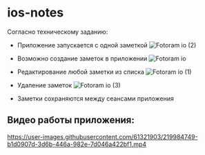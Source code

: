# ios-notes

Согласно техническому заданию:
- Приложение запускается с одной заметкой
![Fotoram io (2)](https://user-images.githubusercontent.com/61321903/220116968-730366cb-c799-4558-a599-0a76b0b5b23c.png)

- Возможно создание заметок в приложении
![Fotoram io](https://user-images.githubusercontent.com/61321903/220116797-a47888f1-4456-475a-b703-d5951997dc75.png)

- Редактирование любой заметки из списка
![Fotoram io (1)](https://user-images.githubusercontent.com/61321903/220116628-14868120-42aa-46a1-bd18-0c6f21b02805.png)

- Удаление заметок
![Fotoram io (3)](https://user-images.githubusercontent.com/61321903/220117185-d35b3eb0-3fb3-4fb1-85c1-9878e816e01f.png)

- Заметки сохраняются между сеансами приложения

## Видео работы приложения:
https://user-images.githubusercontent.com/61321903/219984749-b1d0907d-3d6b-446a-982e-7d046a422bf1.mp4
